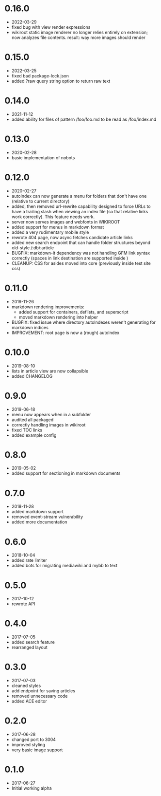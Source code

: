 # 0.16.0
+ 2022-03-29
+ fixed bug with view render expressions
+ wikiroot static image renderer no longer relies entirely on extension; now analyzes file contents. result: way more images should render

# 0.15.0
+ 2022-03-25
+ fixed bad package-lock.json
+ added ?raw query string option to return raw text

# 0.14.0
+ 2021-11-12
+ added ability for files of pattern /foo/foo.md to be read as /foo/index.md

# 0.13.0
+ 2020-02-28
+ basic implementation of nobots

# 0.12.0
+ 2020-02-27
+ autoIndex can now generate a menu for folders that don't have one (relative to current directory)
+ added, then removed url-rewrite capability designed to force URLs to have a trailing slash when viewing an index file (so that relative links work correctly). This feature needs work.
+ server now serves images and webfonts in WIKIROOT
+ added support for menus in markdown format
+ added a very rudimentary mobile style
+ rewrote 404 page, now async fetches candidate article links
+ added new search endpoint that can handle folder structures beyond old-style /:db/:article
+ BUGFIX: markdown-it dependency was not handling GFM link syntax correctly (spaces in link destination are supported inside <brackets>)
+ CLEANUP: CSS for asides moved into core (previously inside test site css)

# 0.11.0
+ 2019-11-26
+ markdown rendering improvements:
  + added support for containers, deflists, and superscript
  + moved markdown rendering into helper
+ BUGFIX: fixed issue where directory autoIndexes weren't generating for markdown indices
+ IMPROVEMENT: root page is now a (rough) autoIndex

# 0.10.0
+ 2019-08-10
+ lists in article view are now collapsible
+ added CHANGELOG

# 0.9.0
+ 2019-06-18
+ menu now appears when in a subfolder
+ audited all packaged
+ correctly handling images in wikiroot
+ fixed TOC links
+ added example config

# 0.8.0
+ 2019-05-02
+ added support for sectioning in markdown documents

# 0.7.0
+ 2018-11-28
+ added markdown support
+ removed event-stream vulnerability
+ added more documentation

# 0.6.0
+ 2018-10-04
+ added rate limiter
+ added bots for migrating mediawiki and mybb to text

# 0.5.0
+ 2017-10-12
+ rewrote API

# 0.4.0
+ 2017-07-05
+ added search feature
+ rearranged layout

# 0.3.0
+ 2017-07-03
+ cleaned styles
+ add endpoint for saving articles
+ removed unnecessary code
+ added ACE editor

# 0.2.0
+ 2017-06-28
+ changed port to 3004
+ improved styling
+ very basic image support

# 0.1.0
+ 2017-06-27
+ Initial working alpha